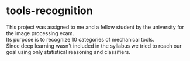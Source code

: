 # tools-recognition
This project was assigned to me and a fellow student by the university for the image processing exam.<br>
Its purpose is to recognize 10 categories of mechanical tools.<br>
Since deep learning wasn't included in the syllabus we tried to reach our goal using only statistical reasoning and classifiers.
